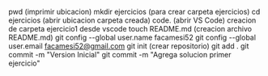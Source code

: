 pwd (imprimir ubicacion)
mkdir ejercicios (para crear carpeta ejercicios)
cd ejercicios (abrir ubicacion carpeta creada)
code. (abrir VS Code)
creacion de carpeta ejercicio1 desde vscode
touch README.md (creacion archivo README.md)
git config --global user.name facamesi52
git config --global user.email facamesi52@gmail.com
git init (crear repositorio)
git add . 
git commit -m "Version Inicial"
git commit -m "Agrega solucion primer ejercicio"
